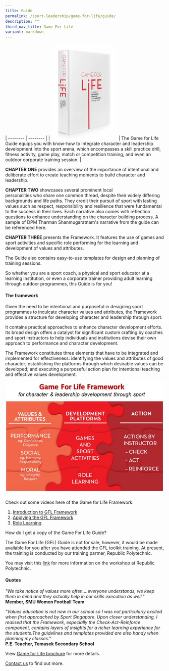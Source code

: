 ```yaml
---
title: Guide
permalink: /sport-leadership/game-for-life/guide/
description: ""
third_nav_title: Game For Life
variant: markdown
---
```

| -------- | -------- | 
| ![Guide](/images/Sport%20Education/Sports%20Leadership/Game%20For%20Life/Guide/guide.gif)     | The Game for Life Guide equips you with know-how to integrate character and leadership development into the sport arena, which encompasses a skill practice drill, fitness activity, game play, match or competition training, and even an outdoor corporate training session.  |
  
**CHAPTER ONE** provides an overview of the importance of intentional and deliberate effort to create teaching moments to build character and leadership.  
  
**CHAPTER TWO** showcases several prominent local  
personalities who share one common thread, despite their widely differing backgrounds and life paths. They credit their pursuit of sport with lasting values such as respect, responsibility and resilience that were fundamental to the success in their lives. Each narrative also comes with reflection questions to enhance understanding on the character building process. A sample of DPM Tharman Shanmugaratnam's narrative from the guide can be referenced here.  
  
**CHAPTER THREE** presents the Framework. It features the use of games and sport activities and specific role performing for the learning and development of values and attributes.  
  
The Guide also contains easy-to-use templates for design and planning of training sessions.  
  
So whether you are a sport coach, a physical and sport educator at a learning institution, or even a corporate trainer providing adult learning through outdoor programmes, this Guide is for you!

#### **The framework**
Given the need to be intentional and purposeful in designing sport programmes to inculcate character values and attributes, the Framework provides a structure for developing character and leadership through sport.  
  
It contains practical approaches to enhance character development efforts. Its broad design offers a catalyst for significant custom crafting by coaches and sport instructors to help individuals and institutions devise their own approach to performance and character development.  
  
The Framework constitutes three elements that have to be integrated and implemented for effectiveness: identifying the values and attributes of good character; establishing the platforms through which desirable values can be developed; and executing a purposeful action plan for intentional teaching and effective values development.

![GFL_Framework](/images/Sport%20Education/Sports%20Leadership/Game%20For%20Life/Guide/GFL_Framework.jpeg)

Check out some videos here of the Game for Life Framework:
1. [Introduction to GFL Framework](https://youtu.be/HfUiefLe7as)
2. [Applying the GFL Framework](https://youtu.be/jRw7uya5GBQ)
3. [Role Learning](https://youtu.be/I5Vuw_hSvAc)

How do I get a copy of the Game For Life Guide?

The Game For Life (GFL) Guide is not for sale, however, it would be made available for you after you have attended the GFL toolkit training. At present, the training is conducted by our training partner, Republic Polytechnic.   
  
You may visit this [link](https://www.rp.edu.sg/ace/short-course/Detail/game-for-life) for more information on the workshop at Republic Polytechnic.

#### **Quotes**

*"We take notice of values more often....everyone understands, we keep them in mind and they actually help in our skills execution as well."*  **Member, SMU Women Football Team**

*"Values education is not new in our school so I was not particularly excited when first approached by Sport Singapore. Upon closer understanding, I realised that the Framework, especially the Check-Act-Reinforce component, contains layers of insights for a richer learning experience for the students.The guidelines and templates provided are also handy when planning my classes."*  
**P.E. Teacher, Temasek Secondary School**  
  
View [Game for Life brochure](/files/Sport%20Education/Sports%20Leadership/Guide/game%20for%20life%20brochure.pdf) for more details.
  
[Contact us](mailto:eliza_sr_tan@sport.gov.sg) to find out more.